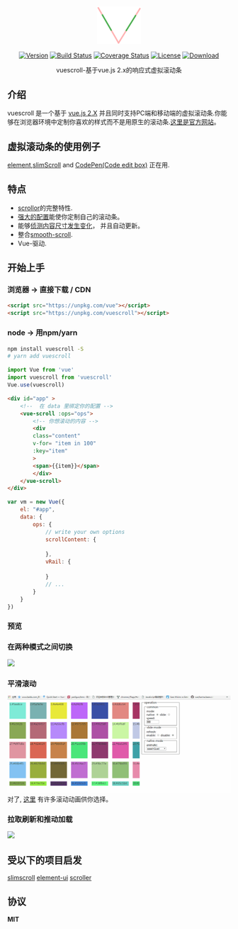 
<p align="center"><a href="https://wangyi7099.github.io/vuescrollDemo/" target="_blank" rel="noopener noreferrer"><img width="100" src="https://github.com/wangyi7099/pictureCdn/blob/master/allPic/others/logo.png?raw=true" alt="vuescroll logo"></a></p>
<p align="center">
    <a href="https://www.npmjs.com/package/vuescroll"><img src="https://img.shields.io/npm/v/vuescroll.svg" alt="Version"></a>
               <a href="https://circleci.com/gh/wangyi7099/vuescroll/tree/dev"><img src="https://img.shields.io/circleci/project/wangyi7099/vuescroll/dev.svg" alt="Build Status"></a>
  <a href="https://codecov.io/github/wangyi7099/vuescroll?branch=dev"><img src="https://img.shields.io/codecov/c/github/wangyi7099/vuescroll/dev.svg" alt="Coverage Status"></a>
           <a href="https://www.npmjs.com/package/vuescroll"><img src="https://img.shields.io/npm/l/vuescroll.svg" alt="License"></a>
           <a href="https://www.npmjs.com/package/vuescroll"><img src="https://img.shields.io/npm/dm/vuescroll.svg" alt="Download"></a>
</p>
<p align="center">vuescroll-基于vue.js 2.x的响应式虚拟滚动条</p>

## 介绍

 vuescroll 是一个基于 [vue.js 2.X](https://github.com/vuejs/vue) 并且同时支持PC端和移动端的虚拟滚动条.你能够在浏览器环境中定制你喜欢的样式而不是用原生的滚动条.[这里是官方网站](https://wangyi7099.github.io/VuescrollDocs)。

 
 ## 虚拟滚动条的使用例子
 [element](http://element-cn.eleme.io/#/zh-CN/component/installation),[slimScroll](https://github.com/rochal/jQuery-slimScroll) and [CodePen(Code edit box)](https://codepen.io/wangyi7099/) 正在用. 

## 特点
* [scrollor](https://github.com/pbakaus/scroller)的完整特性.
* [强大的配置](https://github.com/wangyi7099/vuescroll/blob/dev/src/config/GlobalConfig.js)能使你定制自己的滚动条。
* 能够[侦测内容尺寸发生变化](https://wangyi7099.github.io/VuescrollDocs/getStarted/en/event/handle-resize.html)， 并且自动更新。
* 整合[smooth-scroll](https://github.com/cferdinandi/smooth-scroll).
* Vue-驱动.

## 开始上手
### 浏览器 -> 直接下载 / CDN
```html
<script src="https://unpkg.com/vue"></script>
<script src="https://unpkg.com/vuescroll"></script>
```
### node -> 用npm/yarn
```bash
npm install vuescroll -S
# yarn add vuescroll
```
```javascript
import Vue from 'vue'
import vuescroll from 'vuescroll'
Vue.use(vuescroll)
```
```html
<div id="app" >
    <!--  在 data 里绑定你的配置 -->
    <vue-scroll :ops="ops">
        <!-- 你想滚动的内容 -->
        <div 
        class="content"
        v-for= "item in 100"
        :key="item"
        >
        <span>{{item}}</span>
        </div>
    </vue-scroll>
</div>
```
```javascript
var vm = new Vue({
    el: "#app",
    data: {
        ops: {
            // write your own options
            scrollContent: {

            },
            vRail: {
                
            }
            // ...
        }
    }
})
```

### 预览
### 在两种模式之间切换
![](https://github.com/wangyi7099/pictureCdn/blob/master/allPic/vuescroll/vuescroll-mode.gif?raw=true)
### 平滑滚动
![](https://github.com/wangyi7099/pictureCdn/blob/master/allPic/vuescroll/vuescroll-smooth.gif?raw=true)
对了, [这里](https://github.com/wangyi7099/vuescroll/blob/5f81713b5a741684cdaded0e647390d61a14fa46/src/util/index.js#L182) 有许多滚动动画供你选择。 
### 拉取刷新和推动加载
![](https://github.com/wangyi7099/pictureCdn/blob/master/allPic/vuescroll/vuescroll-refresh-load.gif?raw=true)

## 受以下的项目启发

[slimscroll](https://github.com/rochal/jQuery-slimScroll)    [element-ui](https://github.com/ElemeFE/element/tree/dev/packages/scrollbar/src) [scroller](https://github.com/pbakaus/scroller)

## 协议

**MIT** 
